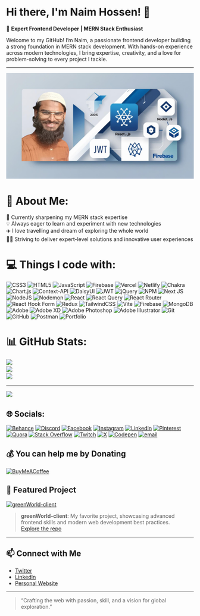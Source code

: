 # Hi there, I'm Naim Hossen! 👋

🚀 **Expert Frontend Developer | MERN Stack Enthusiast**

Welcome to my GitHub! I’m Naim, a passionate frontend developer building a strong foundation in MERN stack development. With hands-on experience across modern technologies, I bring expertise, creativity, and a love for problem-solving to every project I tackle.

---
<img src="./linkedinbanner.png" alt="Mokkapps GitHub README header image">

# 💫 About Me:
🌱 Currently sharpening my MERN stack expertise<br>💡 Always eager to learn and experiment with new technologies<br>✈️ I love travelling and dream of exploring the whole world<br>👨‍💻 Striving to deliver expert-level solutions and innovative user experiences<br>
# 💻 Things I code with:
![CSS3](https://img.shields.io/badge/css3-%231572B6.svg?style=for-the-badge&logo=css3&logoColor=white) ![HTML5](https://img.shields.io/badge/html5-%23E34F26.svg?style=for-the-badge&logo=html5&logoColor=white) ![JavaScript](https://img.shields.io/badge/javascript-%23323330.svg?style=for-the-badge&logo=javascript&logoColor=%23F7DF1E) ![Firebase](https://img.shields.io/badge/firebase-%23039BE5.svg?style=for-the-badge&logo=firebase) ![Vercel](https://img.shields.io/badge/vercel-%23000000.svg?style=for-the-badge&logo=vercel&logoColor=white) ![Netlify](https://img.shields.io/badge/netlify-%23000000.svg?style=for-the-badge&logo=netlify&logoColor=#00C7B7) ![Chakra](https://img.shields.io/badge/chakra-%234ED1C5.svg?style=for-the-badge&logo=chakraui&logoColor=white) ![Chart.js](https://img.shields.io/badge/chart.js-F5788D.svg?style=for-the-badge&logo=chart.js&logoColor=white) ![Context-API](https://img.shields.io/badge/Context--Api-000000?style=for-the-badge&logo=react) ![DaisyUI](https://img.shields.io/badge/daisyui-5A0EF8?style=for-the-badge&logo=daisyui&logoColor=white) ![JWT](https://img.shields.io/badge/JWT-black?style=for-the-badge&logo=JSON%20web%20tokens) ![jQuery](https://img.shields.io/badge/jquery-%230769AD.svg?style=for-the-badge&logo=jquery&logoColor=white) ![NPM](https://img.shields.io/badge/NPM-%23CB3837.svg?style=for-the-badge&logo=npm&logoColor=white) ![Next JS](https://img.shields.io/badge/Next-black?style=for-the-badge&logo=next.js&logoColor=white) ![NodeJS](https://img.shields.io/badge/node.js-6DA55F?style=for-the-badge&logo=node.js&logoColor=white) ![Nodemon](https://img.shields.io/badge/NODEMON-%23323330.svg?style=for-the-badge&logo=nodemon&logoColor=%BBDEAD) ![React](https://img.shields.io/badge/react-%2320232a.svg?style=for-the-badge&logo=react&logoColor=%2361DAFB) ![React Query](https://img.shields.io/badge/-React%20Query-FF4154?style=for-the-badge&logo=react%20query&logoColor=white) ![React Router](https://img.shields.io/badge/React_Router-CA4245?style=for-the-badge&logo=react-router&logoColor=white) ![React Hook Form](https://img.shields.io/badge/React%20Hook%20Form-%23EC5990.svg?style=for-the-badge&logo=reacthookform&logoColor=white) ![Redux](https://img.shields.io/badge/redux-%23593d88.svg?style=for-the-badge&logo=redux&logoColor=white) ![TailwindCSS](https://img.shields.io/badge/tailwindcss-%2338B2AC.svg?style=for-the-badge&logo=tailwind-css&logoColor=white) ![Vite](https://img.shields.io/badge/vite-%23646CFF.svg?style=for-the-badge&logo=vite&logoColor=white) ![Firebase](https://img.shields.io/badge/firebase-a08021?style=for-the-badge&logo=firebase&logoColor=ffcd34) ![MongoDB](https://img.shields.io/badge/MongoDB-%234ea94b.svg?style=for-the-badge&logo=mongodb&logoColor=white) ![Adobe](https://img.shields.io/badge/adobe-%23FF0000.svg?style=for-the-badge&logo=adobe&logoColor=white) ![Adobe XD](https://img.shields.io/badge/Adobe%20XD-470137?style=for-the-badge&logo=Adobe%20XD&logoColor=#FF61F6) ![Adobe Photoshop](https://img.shields.io/badge/adobe%20photoshop-%2331A8FF.svg?style=for-the-badge&logo=adobe%20photoshop&logoColor=white) ![Adobe Illustrator](https://img.shields.io/badge/adobe%20illustrator-%23FF9A00.svg?style=for-the-badge&logo=adobe%20illustrator&logoColor=white) ![Git](https://img.shields.io/badge/git-%23F05033.svg?style=for-the-badge&logo=git&logoColor=white) ![GitHub](https://img.shields.io/badge/github-%23121011.svg?style=for-the-badge&logo=github&logoColor=white) ![Postman](https://img.shields.io/badge/Postman-FF6C37?style=for-the-badge&logo=postman&logoColor=white) ![Portfolio](https://img.shields.io/badge/Portfolio-%23000000.svg?style=for-the-badge&logo=firefox&logoColor=#FF7139)
# 📊 GitHub Stats:
![](https://github-readme-stats.vercel.app/api?username=naimekattor&theme=dark&hide_border=false&include_all_commits=false&count_private=false)<br/>
![](https://nirzak-streak-stats.vercel.app/?user=naimekattor&theme=dark&hide_border=false)<br/>
![](https://github-readme-stats.vercel.app/api/top-langs/?username=naimekattor&theme=dark&hide_border=false&include_all_commits=false&count_private=false&layout=compact)

---
[![](https://visitcount.itsvg.in/api?id=naimekattor&icon=0&color=0)](https://visitcount.itsvg.in)

## 🌐 Socials:
[![Behance](https://img.shields.io/badge/Behance-1769ff?logo=behance&logoColor=white)](https://behance.net/naimekattor) [![Discord](https://img.shields.io/badge/Discord-%237289DA.svg?logo=discord&logoColor=white)](https://discord.gg/naimekattor) [![Facebook](https://img.shields.io/badge/Facebook-%231877F2.svg?logo=Facebook&logoColor=white)](https://facebook.com/naimekattor) [![Instagram](https://img.shields.io/badge/Instagram-%23E4405F.svg?logo=Instagram&logoColor=white)](https://instagram.com/naimekattor) [![LinkedIn](https://img.shields.io/badge/LinkedIn-%230077B5.svg?logo=linkedin&logoColor=white)](https://linkedin.com/in/naimekattor) [![Pinterest](https://img.shields.io/badge/Pinterest-%23E60023.svg?logo=Pinterest&logoColor=white)](https://pinterest.com/naimekattor) [![Quora](https://img.shields.io/badge/Quora-%23B92B27.svg?logo=Quora&logoColor=white)](https://quora.com/profile/naimekattor) [![Stack Overflow](https://img.shields.io/badge/-Stackoverflow-FE7A16?logo=stack-overflow&logoColor=white)](https://stackoverflow.com/users/naimekattor) [![Twitch](https://img.shields.io/badge/Twitch-%239146FF.svg?logo=Twitch&logoColor=white)](https://twitch.tv/naimekattor) [![X](https://img.shields.io/badge/X-black.svg?logo=X&logoColor=white)](https://x.com/naimekattor) [![Codepen](https://img.shields.io/badge/Codepen-000000?logo=codepen&logoColor=white)](https://codepen.io/naimekattor) [![email](https://img.shields.io/badge/Email-D14836?logo=gmail&logoColor=white)](mailto:naimekattor@gmail.com) 



  ## 💰 You can help me by Donating
  [![BuyMeACoffee](https://img.shields.io/badge/Buy%20Me%20a%20Coffee-ffdd00?style=for-the-badge&logo=buy-me-a-coffee&logoColor=black)](https://buymeacoffee.com/naimekattor) 

  
<!-- Proudly created with GPRM ( https://gprm.itsvg.in ) -->

## 🌟 Featured Project

[![greenWorld-client](https://github-readme-stats.vercel.app/api/pin/?username=naimekattor&repo=greenWorld-client)](https://github.com/naimekattor/greenWorld-client)

> **greenWorld-client**: My favorite project, showcasing advanced frontend skills and modern web development best practices.  
> [Explore the repo](https://github.com/naimekattor/greenWorld-client)

---




## 📫 Connect with Me

- [Twitter](https://x.com/Naimekattor)
- [LinkedIn](https://www.linkedin.com/in/naimekattor/)
- [Personal Website](https://naim-portfolio-delta.vercel.app/)

---

> “Crafting the web with passion, skill, and a vision for global exploration.”


